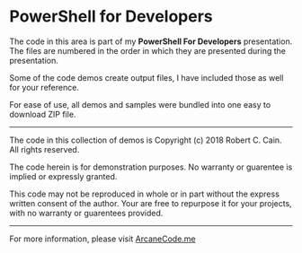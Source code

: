 # PowerShell for Developers

The code in this area is part of my **PowerShell For Developers** presentation. The files are numbered in the order in which they are presented during the presentation. 

Some of the code demos create output files, I have included those as well for your reference. 

For ease of use, all demos and samples were bundled into one easy to download ZIP file. 

---

The code in this collection of demos is Copyright (c) 2018 Robert C. Cain. All rights reserved.
  
The code herein is for demonstration purposes. No warranty or guarentee is implied or expressly granted.
   
This code may not be reproduced in whole or in part without the express written consent of the author. Your are free to repurpose it for your projects, with no warranty or guarentees provided.

---

For more information, please visit [ArcaneCode.me](http://arcanecode.me)
